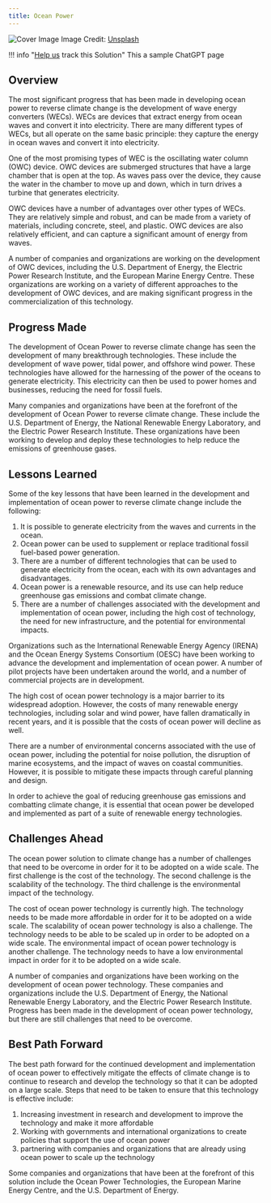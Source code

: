 ```yaml
---
title: Ocean Power
---
```


![Cover Image](https://images.unsplash.com/photo-1514239414268-288c089ba243?crop=entropy&cs=tinysrgb&fit=max&fm=jpg&ixid=M3w0NDYzODh8MHwxfHNlYXJjaHwxfHxPY2VhbiUyMFBvd2VyfGVufDB8fHx8MTY4Mzc1MjcwMnww&ixlib=rb-4.0.3&q=80&w=1080)
Image Credit: [Unsplash](https://unsplash.com/@epicantus)

!!! info "[Help us](../../contribute) track this Solution"
    This a sample ChatGPT page

## Overview

The most significant progress that has been made in developing ocean power to reverse climate change is the development of wave energy converters (WECs). WECs are devices that extract energy from ocean waves and convert it into electricity. There are many different types of WECs, but all operate on the same basic principle: they capture the energy in ocean waves and convert it into electricity.

One of the most promising types of WEC is the oscillating water column (OWC) device. OWC devices are submerged structures that have a large chamber that is open at the top. As waves pass over the device, they cause the water in the chamber to move up and down, which in turn drives a turbine that generates electricity.

OWC devices have a number of advantages over other types of WECs. They are relatively simple and robust, and can be made from a variety of materials, including concrete, steel, and plastic. OWC devices are also relatively efficient, and can capture a significant amount of energy from waves.

A number of companies and organizations are working on the development of OWC devices, including the U.S. Department of Energy, the Electric Power Research Institute, and the European Marine Energy Centre. These organizations are working on a variety of different approaches to the development of OWC devices, and are making significant progress in the commercialization of this technology.

## Progress Made

The development of Ocean Power to reverse climate change has seen the development of many breakthrough technologies. These include the development of wave power, tidal power, and offshore wind power. These technologies have allowed for the harnessing of the power of the oceans to generate electricity. This electricity can then be used to power homes and businesses, reducing the need for fossil fuels.

Many companies and organizations have been at the forefront of the development of Ocean Power to reverse climate change. These include the U.S. Department of Energy, the National Renewable Energy Laboratory, and the Electric Power Research Institute. These organizations have been working to develop and deploy these technologies to help reduce the emissions of greenhouse gases.

## Lessons Learned

Some of the key lessons that have been learned in the development and implementation of ocean power to reverse climate change include the following:

1. It is possible to generate electricity from the waves and currents in the ocean.
2. Ocean power can be used to supplement or replace traditional fossil fuel-based power generation.
3. There are a number of different technologies that can be used to generate electricity from the ocean, each with its own advantages and disadvantages.
4. Ocean power is a renewable resource, and its use can help reduce greenhouse gas emissions and combat climate change.
5. There are a number of challenges associated with the development and implementation of ocean power, including the high cost of technology, the need for new infrastructure, and the potential for environmental impacts.

Organizations such as the International Renewable Energy Agency (IRENA) and the Ocean Energy Systems Consortium (OESC) have been working to advance the development and implementation of ocean power. A number of pilot projects have been undertaken around the world, and a number of commercial projects are in development.

The high cost of ocean power technology is a major barrier to its widespread adoption. However, the costs of many renewable energy technologies, including solar and wind power, have fallen dramatically in recent years, and it is possible that the costs of ocean power will decline as well.

There are a number of environmental concerns associated with the use of ocean power, including the potential for noise pollution, the disruption of marine ecosystems, and the impact of waves on coastal communities. However, it is possible to mitigate these impacts through careful planning and design.

In order to achieve the goal of reducing greenhouse gas emissions and combatting climate change, it is essential that ocean power be developed and implemented as part of a suite of renewable energy technologies.

## Challenges Ahead

The ocean power solution to climate change has a number of challenges that need to be overcome in order for it to be adopted on a wide scale. The first challenge is the cost of the technology. The second challenge is the scalability of the technology. The third challenge is the environmental impact of the technology.

The cost of ocean power technology is currently high. The technology needs to be made more affordable in order for it to be adopted on a wide scale. The scalability of ocean power technology is also a challenge. The technology needs to be able to be scaled up in order to be adopted on a wide scale. The environmental impact of ocean power technology is another challenge. The technology needs to have a low environmental impact in order for it to be adopted on a wide scale.

A number of companies and organizations have been working on the development of ocean power technology. These companies and organizations include the U.S. Department of Energy, the National Renewable Energy Laboratory, and the Electric Power Research Institute. Progress has been made in the development of ocean power technology, but there are still challenges that need to be overcome.

## Best Path Forward

The best path forward for the continued development and implementation of ocean power to effectively mitigate the effects of climate change is to continue to research and develop the technology so that it can be adopted on a large scale. Steps that need to be taken to ensure that this technology is effective include:

1. Increasing investment in research and development to improve the technology and make it more affordable
2. Working with governments and international organizations to create policies that support the use of ocean power
3. partnering with companies and organizations that are already using ocean power to scale up the technology

Some companies and organizations that have been at the forefront of this solution include the Ocean Power Technologies, the European Marine Energy Centre, and the U.S. Department of Energy.
